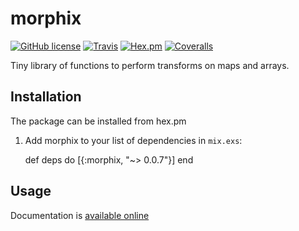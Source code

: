 # morphix

[![GitHub license](https://img.shields.io/badge/license-MIT-blue.svg)](https://raw.githubusercontent.com/philosodad/morphix/master/LICENSE)
[![Travis](https://img.shields.io/travis/philosodad/morphix.svg)](https://travis-ci.org/philosodad/morphix)
[![Hex.pm](https://img.shields.io/hexpm/v/morphix.svg)](https://hex.pm/packages/morphix)
[![Coveralls](https://img.shields.io/coveralls/philosodad/morphix.svg)](https://coveralls.io/github/philosodad/morphix)

Tiny library of functions to perform transforms on maps and arrays.

## Installation

The package can be installed from hex.pm

1. Add morphix to your list of dependencies in `mix.exs`:

    def deps do
      [{:morphix, "~> 0.0.7"}]
    end

## Usage

Documentation is [available online](https://hexdocs.pm/morphix/Morphix.html)
